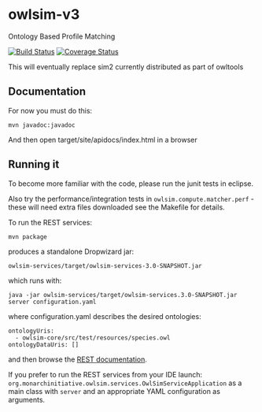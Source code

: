 # owlsim-v3

Ontology Based Profile Matching

[![Build Status](https://travis-ci.org/monarch-initiative/owlsim-v3.svg?branch=master)](https://travis-ci.org/monarch-initiative/owlsim-v3)
[![Coverage Status](https://coveralls.io/repos/monarch-initiative/owlsim-v3/badge.svg?branch=master&service=github)](https://coveralls.io/github/monarch-initiative/owlsim-v3?branch=master)

This will eventually replace sim2 currently distributed as part of owltools

## Documentation

For now you must do this:

    mvn javadoc:javadoc

And then open target/site/apidocs/index.html in a browser

## Running it

To become more familiar with the code, please run the junit tests in eclipse.

Also try the performance/integration tests in `owlsim.compute.matcher.perf` - these will need extra files downloaded
see the Makefile for details.

To run the REST services:

    mvn package

produces a standalone Dropwizard jar:

    owlsim-services/target/owlsim-services-3.0-SNAPSHOT.jar

which runs with:

    java -jar owlsim-services/target/owlsim-services.3.0-SNAPSHOT.jar server configuration.yaml

where configuration.yaml describes the desired ontologies:

    ontologyUris:
      - owlsim-core/src/test/resources/species.owl
    ontologyDataUris: []

and then browse the [REST documentation](http://localhost:8080/api/docs/).

If you prefer to run the REST services from your IDE launch:
`org.monarchinitiative.owlsim.services.OwlSimServiceApplication` as a main
class with `server` and an appropriate YAML configuration as arguments.
